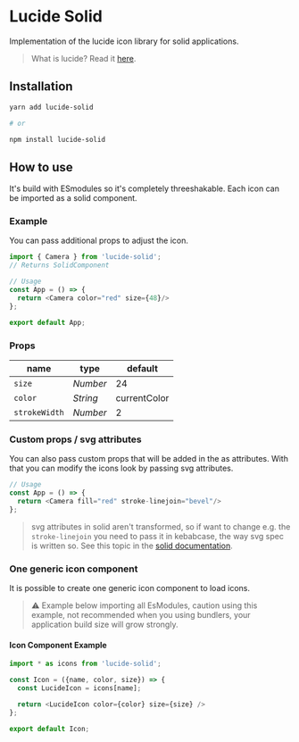 # Lucide Solid

Implementation of the lucide icon library for solid applications.

> What is lucide? Read it [here](https://github.com/lucide-icons/lucide#what-is-lucide).

## Installation

```sh
yarn add lucide-solid

# or

npm install lucide-solid
```

## How to use

It's build with ESmodules so it's completely threeshakable.
Each icon can be imported as a solid component.

### Example

You can pass additional props to adjust the icon.

``` js
import { Camera } from 'lucide-solid';
// Returns SolidComponent

// Usage
const App = () => {
  return <Camera color="red" size={48}/>
};

export default App;
```

### Props

|  name        |   type   |  default
| ------------ | -------- | --------
| `size`       | *Number* | 24
| `color`      | *String* | currentColor
| `strokeWidth`| *Number* | 2

### Custom props / svg attributes

You can also pass custom props that will be added in the as attributes. With that you can modify the icons look by passing svg attributes.

``` js
// Usage
const App = () => {
  return <Camera fill="red" stroke-linejoin="bevel"/>
};
```

> svg attributes in solid aren't transformed, so if want to change e.g. the `stroke-linejoin` you need to pass it in kebabcase, the way svg spec is written so. See this topic in the [solid documentation](https://solidjs.com/guide/v10/differences-to-react/#svg-inside-jsx).

### One generic icon component

It is possible to create one generic icon component to load icons.

> :warning: Example below importing all EsModules, caution  using this example, not recommended when you using bundlers, your application build size will grow strongly.

#### Icon Component Example

``` js
import * as icons from 'lucide-solid';

const Icon = ({name, color, size}) => {
  const LucideIcon = icons[name];

  return <LucideIcon color={color} size={size} />
};

export default Icon;
```
